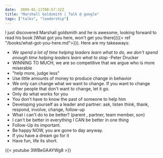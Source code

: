 ```yaml
--- 
date:  2009-01-11T08:57:32Z
title: "Marshall Goldsmith | Talk @ google"
tags: ["talks", "leadership"]
---
```


I just discovered Marshall goldsmith and he is awesome, looking forward to read his book 
[What got you here, won't get you there]({{< ref "/books/what-got-you-here.md">}}). Here are my takeaways:

* _We spend a lot of time helping leaders learn what to do, we don't spend
        enough time helping leaders learn what to stop_ -Peter Drucker
* WINNING TO MUCH, we are so competitive that we argue who is more miserable
* "help more, judge less"
* Use little amounts of money to produce change  in behavior
* We only can change what we want to change. If you want to change other people that don't want to change, 
  let it go.
* Only do what works for you
* You don't have to know the past of someone to help him
* Developing yourself as a leader and partner: ask, listen think, thank, respond, involve, change, follow-up
* What i can't do to be better?  (parent , partner, team member, son)
* I can't be better in everything I CAN be better in one thing
* Follow-Up its important.
* Be happy NOW,  you are gone to day anyway.
* If you have a dream go for it
* Have fun, life its short.


{{< youtube 3WBeGAAYWg8 >}}
